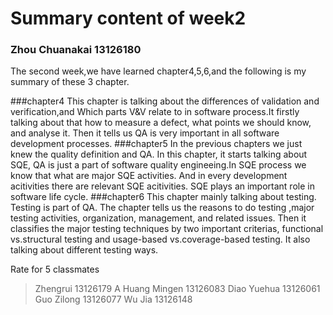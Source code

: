 Summary content of week2
===========================
### Zhou Chuanakai  13126180

The second week,we have learned chapter4,5,6,and the following is my summary of these 3 chapter.

###chapter4
  This chapter is talking about the differences of validation and verification,and Which parts V&V relate to in software process.It firstly talking about that how to measure a defect, what points we should know, and analyse it. Then it tells us QA is very important in all software development processes. 
###chapter5
  In the previous chapters we just knew the quality definition and QA. In this chapter, it starts talking about SQE, QA is just a part of software quality engineeing.In SQE process we know that what are major SQE activities. And in every development acitivities there are relevant SQE acitivities. SQE plays an important role in software life cycle.
###chapter6
  This chapter mainly talking about testing. Testing is part of QA. The chapter tells us the reasons to do testing ,major testing activities, organization, management, and related issues. Then it classifies the major testing techniques by two important criterias, functional vs.structural testing and usage-based vs.coverage-based testing. It also talking about different testing ways.


Rate for 5 classmates

>Zhengrui 13126179 A
>Huang Mingen 13126083
>Diao Yuehua 13126061
>Guo Zilong 13126077
>Wu Jia 13126148
